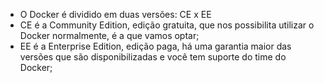 * O Docker é dividido em duas versões: CE x EE
* CE é a Community Edition, edição gratuita, que nos possibilita utilizar o Docker normalmente, é a que vamos optar;
* EE é a Enterprise Edition, edição paga, há uma garantia maior das versões que são disponibilizadas e você tem suporte do time do Docker;